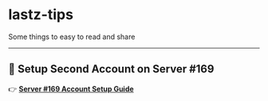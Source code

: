 # lastz-tips
Some things to easy to read and share

---
## 🧟 Setup Second Account on Server #169
👉 [**Server #169 Account Setup Guide**](second-account-setup.md)
